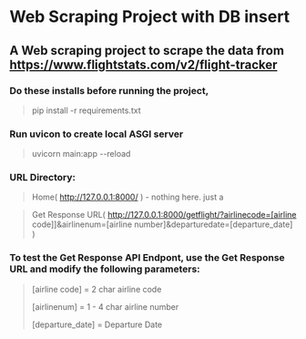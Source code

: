# Web Scraping Project with DB insert
## A Web scraping project to scrape the data from https://www.flightstats.com/v2/flight-tracker<br/>

### Do these installs before running the project,<br/>
> pip install -r requirements.txt

### Run uvicon to create local ASGI server
> uvicorn main:app --reload

### URL Directory:
> Home( http://127.0.0.1:8000/ ) - nothing here. just a 

> Get Response URL( http://127.0.0.1:8000/getflight/?airlinecode=[airline code]]&airlinenum=[airline number]&departuredate=[departure_date] )

### To test the Get Response API Endpont, use the Get Response URL and modify the following parameters:
> [airline code] = 2 char airline code
> 
> [airlinenum] = 1 - 4 char airline number
> 
> [departure_date] = Departure Date
